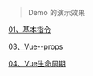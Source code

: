 > Demo 的演示效果

[01、基本指令](https://githubchen001.github.io/vue-lesson/01、基本指令/index.html)

[03、Vue--props](https://githubchen001.github.io/vue-lesson/03、Vue--props属性/index.html)

[04、Vue生命周期](https://githubchen001.github.io/vue-lesson/04、Vue生命周期/index.html)
